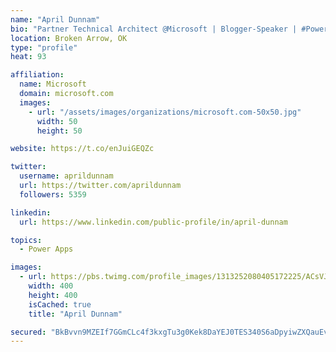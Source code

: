```yaml
---
name: "April Dunnam"
bio: "Partner Technical Architect @Microsoft | Blogger-Speaker | #PowerApps, #PowerAutomate, #Office365, #SharePoint | #WIT | #Karaoke Queen"
location: Broken Arrow, OK
type: "profile"
heat: 93

affiliation:
  name: Microsoft
  domain: microsoft.com
  images:
    - url: "/assets/images/organizations/microsoft.com-50x50.jpg"
      width: 50
      height: 50

website: https://t.co/enJuiGEQZc

twitter:
  username: aprildunnam
  url: https://twitter.com/aprildunnam
  followers: 5359

linkedin:
  url: https://www.linkedin.com/public-profile/in/april-dunnam

topics:
  - Power Apps

images:
  - url: https://pbs.twimg.com/profile_images/1313252080405172225/ACsVJFqU_400x400.jpg
    width: 400
    height: 400
    isCached: true
    title: "April Dunnam"

secured: "BkBvvn9MZEIf7GGmCLc4f3kxgTu3g0Kek8DaYEJ0TES340S6aDpyiwZXQauEvppuJhPYSgOY+DPCJ426pSbay0vSCazhPx6IEKh1wcQDJAy9kPXqSSnDN1dTchUlmog/G0IzVoEoKcQbs/3Ai9gXftzHNZEVVIX635lvVs029IsK6EoHWFtk6G4B3G41u6LqvxN/D1F1AwwcY8628lljdzUc+BR1pAnIrMtUR7QgBICkqIjpollB+TYnEvROeIECH3+pcS+ZzmFPiXeY0MbFH10C66cCpCuIxdQdUM/QOa4uEraefJbti1Q+Mx/fX/x4v5mYFI/6ZjvYWf3PtHwdjBVfN92RmyGsD3Cq+L7O/+snB4KLD1g1Gvd5QmTpkk4aUcGsVAVcnys6zgGFqn3PMpuNn//tiLZ5uNES5Gd5udk=;h2kuFRmIIp43/oK6BGqNMw=="
---
```


